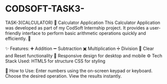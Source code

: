 # CODSOFT-TASK3-
TASK-3(CALCULATOR)
🧮 Calculator Application
This Calculator Application was developed as part of my CodSoft Internship project. It provides a user-friendly interface to perform basic arithmetic operations quickly and efficiently. 🚀

✨ Features:
➕ Addition
➖ Subtraction
✖️ Multiplication
➗ Division
🖤 Clear and Reset functionality
📱 Responsive design for desktop and mobile
⚙️ Tech Stack Used:
HTML5 for structure
CSS for styling

🚀 How to Use:
Enter numbers using the on-screen keypad or keyboard.
Choose the desired operation.
View the results instantly.
